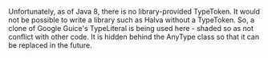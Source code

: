 Unfortunately, as of Java 8, there is no library-provided TypeToken. It would not be possible
to write a library such as Halva without a TypeToken. So, a clone of Google Guice's TypeLiteral
is being used here - shaded so as not conflict with other code. It is hidden behind the AnyType
class so that it can be replaced in the future.
